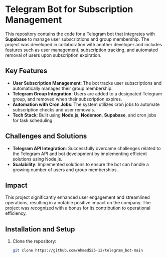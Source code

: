 
# Telegram Bot for Subscription Management

This repository contains the code for a Telegram bot that integrates with **Supabase** to manage user subscriptions and group membership. The project was developed in collaboration with another developer and includes features such as user management, subscription tracking, and automated removal of users upon subscription expiration.

## Key Features

- **User Subscription Management**: The bot tracks user subscriptions and automatically manages their group membership.
- **Telegram Group Integration**: Users are added to a designated Telegram group, and removed when their subscription expires.
- **Automation with Cron Jobs**: The system utilizes cron jobs to automate subscription checks and user removals.
- **Tech Stack**: Built using **Node.js**, **Nodemon**, **Supabase**, and cron jobs for task scheduling.

## Challenges and Solutions

- **Telegram API Integration**: Successfully overcame challenges related to the Telegram API and bot development by implementing efficient solutions using Node.js.
- **Scalability**: Implemented solutions to ensure the bot can handle a growing number of users and group memberships.
  
## Impact

This project significantly enhanced user engagement and streamlined operations, resulting in a notable positive impact on the company. The project was recognized with a bonus for its contribution to operational efficiency.

## Installation and Setup

1. Clone the repository:
   ```bash
   git clone https://github.com/Ahmed525-12/telegram_bot-main
